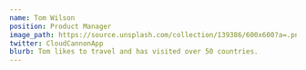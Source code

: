 ```yaml
---
name: Tom Wilson
position: Product Manager
image_path: https://source.unsplash.com/collection/139386/600x600?a=.png
twitter: CloudCannonApp
blurb: Tom likes to travel and has visited over 50 countries.
---
```

